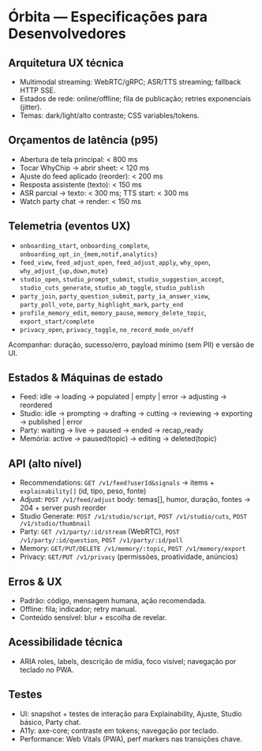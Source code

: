 # Órbita — Especificações para Desenvolvedores

## Arquitetura UX técnica
- Multimodal streaming: WebRTC/gRPC; ASR/TTS streaming; fallback HTTP SSE.
- Estados de rede: online/offline; fila de publicação; retries exponenciais (jitter).
- Temas: dark/light/alto contraste; CSS variables/tokens.

## Orçamentos de latência (p95)
- Abertura de tela principal: < 800 ms
- Tocar WhyChip → abrir sheet: < 120 ms
- Ajuste do feed aplicado (reorder): < 200 ms
- Resposta assistente (texto): < 150 ms
- ASR parcial → texto: < 300 ms; TTS start: < 300 ms
- Watch party chat → render: < 150 ms

## Telemetria (eventos UX)
- `onboarding_start`, `onboarding_complete`, `onboarding_opt_in_{mem,notif,analytics}`
- `feed_view`, `feed_adjust_open`, `feed_adjust_apply`, `why_open`, `why_adjust_{up,down,mute}`
- `studio_open`, `studio_prompt_submit`, `studio_suggestion_accept`, `studio_cuts_generate`, `studio_ab_toggle`, `studio_publish`
- `party_join`, `party_question_submit`, `party_ia_answer_view`, `party_poll_vote`, `party_highlight_mark`, `party_end`
- `profile_memory_edit`, `memory_pause`, `memory_delete_topic`, `export_start/complete`
- `privacy_open`, `privacy_toggle`, `no_record_mode_on/off`

Acompanhar: duração, sucesso/erro, payload mínimo (sem PII) e versão de UI.

## Estados & Máquinas de estado
- Feed: idle → loading → populated | empty | error → adjusting → reordered
- Studio: idle → prompting → drafting → cutting → reviewing → exporting → published | error
- Party: waiting → live → paused → ended → recap_ready
- Memória: active → paused(topic) → editing → deleted(topic)

## API (alto nível)
- Recommendations: `GET /v1/feed?userId&signals` → items + `explainability[]` (id, tipo, peso, fonte)
- Adjust: `POST /v1/feed/adjust` body: temas[], humor, duração, fontes → 204 + server push reorder
- Studio Generate: `POST /v1/studio/script`, `POST /v1/studio/cuts`, `POST /v1/studio/thumbnail`
- Party: `GET /v1/party/:id/stream` (WebRTC), `POST /v1/party/:id/question`, `POST /v1/party/:id/poll`
- Memory: `GET/PUT/DELETE /v1/memory/:topic`, `POST /v1/memory/export`
- Privacy: `GET/PUT /v1/privacy` (permissões, proatividade, anúncios)

## Erros & UX
- Padrão: código, mensagem humana, ação recomendada.
- Offline: fila; indicador; retry manual.
- Conteúdo sensível: blur + escolha de revelar.

## Acessibilidade técnica
- ARIA roles, labels, descrição de mídia, foco visível; navegação por teclado no PWA.

## Testes
- UI: snapshot + testes de interação para Explainability, Ajuste, Studio básico, Party chat.
- A11y: axe-core; contraste em tokens; navegação por teclado.
- Performance: Web Vitals (PWA), perf markers nas transições chave.